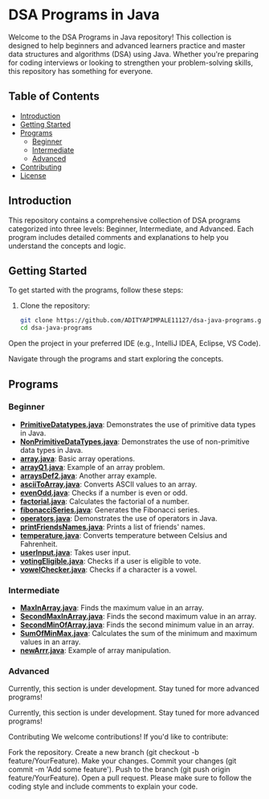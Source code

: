 # DSA Programs in Java

Welcome to the DSA Programs in Java repository! This collection is designed to help beginners and advanced learners practice and master data structures and algorithms (DSA) using Java. Whether you're preparing for coding interviews or looking to strengthen your problem-solving skills, this repository has something for everyone.

## Table of Contents

- [Introduction](#introduction)
- [Getting Started](#getting-started)
- [Programs](#programs)
  - [Beginner](#beginner)
  - [Intermediate](#intermediate)
  - [Advanced](#advanced)
- [Contributing](#contributing)
- [License](#license)

## Introduction

This repository contains a comprehensive collection of DSA programs categorized into three levels: Beginner, Intermediate, and Advanced. Each program includes detailed comments and explanations to help you understand the concepts and logic.

## Getting Started

To get started with the programs, follow these steps:

1. Clone the repository:
   ```bash
   git clone https://github.com/ADITYAPIMPALE11127/dsa-java-programs.git
   cd dsa-java-programs
Open the project in your preferred IDE (e.g., IntelliJ IDEA, Eclipse, VS Code).

Navigate through the programs and start exploring the concepts.

## Programs

### Beginner

- **[PrimitiveDatatypes.java](https://github.com/ADITYAPIMPALE11127/dsa-java-programs/blob/main/PrimitiveDatatypes.java)**: Demonstrates the use of primitive data types in Java.
- **[NonPrimitiveDataTypes.java](https://github.com/ADITYAPIMPALE11127/dsa-java-programs/blob/main/NonPrimitiveDataTypes.java)**: Demonstrates the use of non-primitive data types in Java.
- **[array.java](https://github.com/ADITYAPIMPALE11127/dsa-java-programs/blob/main/array.java)**: Basic array operations.
- **[arrayQ1.java](https://github.com/ADITYAPIMPALE11127/dsa-java-programs/blob/main/arrayQ1.java)**: Example of an array problem.
- **[arraysDef2.java](https://github.com/ADITYAPIMPALE11127/dsa-java-programs/blob/main/arraysDef2.java)**: Another array example.
- **[asciiToArray.java](https://github.com/ADITYAPIMPALE11127/dsa-java-programs/blob/main/asciiToArray.java)**: Converts ASCII values to an array.
- **[evenOdd.java](https://github.com/ADITYAPIMPALE11127/dsa-java-programs/blob/main/evenOdd.java)**: Checks if a number is even or odd.
- **[factorial.java](https://github.com/ADITYAPIMPALE11127/dsa-java-programs/blob/main/factorial.java)**: Calculates the factorial of a number.
- **[fibonacciSeries.java](https://github.com/ADITYAPIMPALE11127/dsa-java-programs/blob/main/fibonacciSeries.java)**: Generates the Fibonacci series.
- **[operators.java](https://github.com/ADITYAPIMPALE11127/dsa-java-programs/blob/main/operators.java)**: Demonstrates the use of operators in Java.
- **[printFriendsNames.java](https://github.com/ADITYAPIMPALE11127/dsa-java-programs/blob/main/printFriendsNames.java)**: Prints a list of friends' names.
- **[temperature.java](https://github.com/ADITYAPIMPALE11127/dsa-java-programs/blob/main/temperature.java)**: Converts temperature between Celsius and Fahrenheit.
- **[userInput.java](https://github.com/ADITYAPIMPALE11127/dsa-java-programs/blob/main/userInput.java)**: Takes user input.
- **[votingEligible.java](https://github.com/ADITYAPIMPALE11127/dsa-java-programs/blob/main/votingEligible.java)**: Checks if a user is eligible to vote.
- **[vowelChecker.java](https://github.com/ADITYAPIMPALE11127/dsa-java-programs/blob/main/vowelChecker.java)**: Checks if a character is a vowel.

### Intermediate

- **[MaxInArray.java](https://github.com/ADITYAPIMPALE11127/dsa-java-programs/blob/main/MaxInArray.java)**: Finds the maximum value in an array.
- **[SecondMaxInArray.java](https://github.com/ADITYAPIMPALE11127/dsa-java-programs/blob/main/SecondMaxInArray.java)**: Finds the second maximum value in an array.
- **[SecondMinOfArray.java](https://github.com/ADITYAPIMPALE11127/dsa-java-programs/blob/main/SecondMinOfArray.java)**: Finds the second minimum value in an array.
- **[SumOfMinMax.java](https://github.com/ADITYAPIMPALE11127/dsa-java-programs/blob/main/SumOfMinMax.java)**: Calculates the sum of the minimum and maximum values in an array.
- **[newArrr.java](https://github.com/ADITYAPIMPALE11127/dsa-java-programs/blob/main/newArrr.java)**: Example of array manipulation.

### Advanced

Currently, this section is under development. Stay tuned for more advanced programs!


Currently, this section is under development. Stay tuned for more advanced programs!


Contributing
We welcome contributions! If you'd like to contribute:

Fork the repository.
Create a new branch (git checkout -b feature/YourFeature).
Make your changes.
Commit your changes (git commit -m 'Add some feature').
Push to the branch (git push origin feature/YourFeature).
Open a pull request.
Please make sure to follow the coding style and include comments to explain your code.
